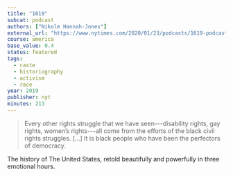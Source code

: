 ```yaml
---
title: "1619"
subcat: podcast
authors: ["Nikole Hannah-Jones"]
external_url: "https://www.nytimes.com/2020/01/23/podcasts/1619-podcast.html"
course: america
base_value: 0.4
status: featured
tags:
  - caste
  - historiography
  - activism
  - race
year: 2019
publisher: nyt
minutes: 213
---
```


> Every other rights struggle that we have seen---disability rights, gay rights, women’s rights---all come from the efforts of the black civil rights struggles. [...] It is black people who have been the perfectors of democracy.

The history of The United States, retold beautifully and powerfully in three emotional hours.
